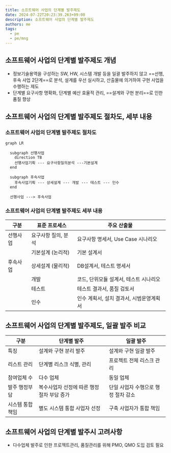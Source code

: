 ```yaml
---
title: 소프트웨어 사업의 단계별 발주제도
date: 2024-07-22T20:23:39.263+09:00
description: 소프트웨어 사업의 단계별 발주제도
authors: me
tags:
  - pe
  - pe/mng
---
```


## 소프트웨어 사업의 단계별 발주제도 개념

- 정보기술용역을 구성하는 SW, HW, 시스템 개발 등을 일괄 발주하지 않고 ==선행, 후속 사업 2단계==로 분석, 설계를 우선 실시하고, 산출물에 의거하여 구현 사업을 수행하는 제도
- 단계별 요구사항 명확화, 단계별 예산 효율적 관리, ==설계와 구현 분리==로 인한 품질 향상

## 소프트웨어 사업의 단계별 발주제도 절차도, 세부 내용

### 소프트웨어 사업의 단계별 발주제도 절차도

```mermaid
graph LR

  subgraph 선행사업
    direction TB
    선행사업기획 --- 요구사항질의분석 ---기본설계
  end

  subgraph 후속사업
    후속사업기획 --- 상세설계 --- 개발 --- 테스트 --- 인수
  end

  선행사업 ---> 후속사업
```

### 소프트웨어 사업의 단계별 발주제도 세부 내용

| 구분 | 표준 프로세스 | 주요 산출물 |
| --- | --- | --- |
| 선행사업 | 요구사항 질의, 분석 | 요구사항 명세서, Use Case 시나리오 |
| | 기본설계 (논리적) | 기본 설계서 |
| 후속사업 | 상세설계 (물리적) | DB설계서, 테스트 명세서 |
| | 개발 | 코드, 단위모듈 설계서, 테스트 시나리오 |
| | 테스트 | 테스트 결과서, 품질 검토서 |
| | 인수 | 인수 계획서, 설치 결과서, 시범운영계획서 |

## 소프트웨어 사업의 단계별 발주제도, 일괄 발주 비교

| 구분 | 단계별 발주 | 일괄 발주 |
| --- | --- | --- |
| 특징 | 설계와 구현 분리 발주 | 설계와 구현 일괄 발주 |
| 리스트 관리 | 단계별 리스크 식별, 관리 | 프로젝트 전체 리스크 관리 |
| 참여업체 수 | 다수 업체 | 동일 업체 |
| 발주 행정부담 | 복수사업자 선정에 따른 행정 절차 부담 증가 | 단일 사업자 수행으로 행정 절차 감소 |
| 시스템 통합 책임 | 별도 시스템 통합 사업자 선정 | 구축 사업자가 통합 책임 |

## 소프트웨어 사업의 단계별 발주시 고려사항

- 다수업체 발주로 인한 프로젝트관리, 품질관리를 위해 PMO, QMO 도입 검토 필요
